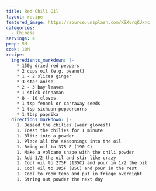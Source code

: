 ```yaml
---
title: Red Chili Oil
layout: recipe
featured_image: https://source.unsplash.com/KSXvrqKUxnc
categories:
  - Chinese
servings: 4
prep: 5M
cook: 10M
recipe:
  ingredients_markdown: |-
    * 150g dried red peppers
    * 2 cups oil (e.g. peanut)
    * 1 - 2 slices ginger
    * 3 star anise
    * 2 - 3 bay leaves
    * 1 stick cinnaman
    * 8 - 10 cloves
    * 1 tsp fennel or carraway seeds
    * 1 tsp sichuan peppercorns
    * 1 tbsp paprika
  directions_markdown: |-
    1. Deseed the chilies (wear gloves!)
    1. Toast the chilies for 1 minute
    1. Blitz into a powder
    1. Place all the seasonings into the oil
    1. Bring oil to 375 F (190 C)
    1. Make a volcano shape with the chili powder
    1. Add 1/2 the oil and stir like crazy
    1. Cool oil to 275F (135C) and pour in 1/2 the oil
    1. Cool oil to 185F (85C) and pour in the rest
    1. Cool to room temp and put in fridge overnight
    1. String out powder the next day
---
```

